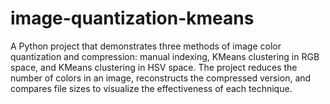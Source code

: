 # image-quantization-kmeans
A Python project that demonstrates three methods of image color quantization and compression: manual indexing, KMeans clustering in RGB space, and KMeans clustering in HSV space. The project reduces the number of colors in an image, reconstructs the compressed version, and compares file sizes to visualize the effectiveness of each technique.
